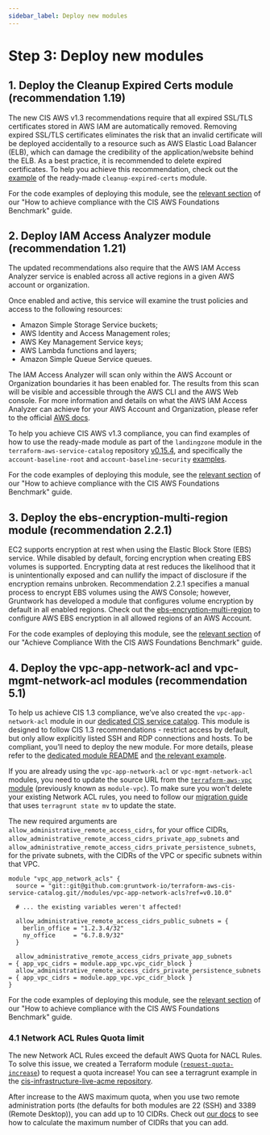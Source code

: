 ```yaml
---
sidebar_label: Deploy new modules
---
```


# Step 3: Deploy new modules

## 1. Deploy the Cleanup Expired Certs module (recommendation 1.19)

The new CIS AWS v1.3 recommendations require that all expired SSL/TLS certificates stored in AWS IAM are automatically removed. Removing expired SSL/TLS certificates eliminates the risk that an invalid certificate will be deployed
accidentally to a resource such as AWS Elastic Load Balancer (ELB), which can damage the credibility of the application/website behind the ELB. As a best practice, it is recommended to delete expired certificates. To help you
achieve this recommendation, check out the [example](https://github.com/gruntwork-io/terraform-aws-cis-service-catalog/tree/v0.10.0/examples/cleanup-expired-certs/terraform) of the ready-made `cleanup-expired-certs` module.

For the code examples of deploying this module, see the
[relevant section](../../../../build-it-yourself/achieve-compliance/production-grade-design/identity-and-access-management.md#cleanup-expired-ssl-tls-certificates)
of our "How to achieve compliance with the CIS AWS Foundations Benchmark" guide.

## 2. Deploy IAM Access Analyzer module (recommendation 1.21)

The updated recommendations also require that the AWS IAM Access Analyzer service is enabled across all active regions in a given AWS account or organization.

Once enabled and active, this service will examine the trust policies and access to the following resources:

- Amazon Simple Storage Service buckets;
- AWS Identity and Access Management roles;
- AWS Key Management Service keys;
- AWS Lambda functions and layers;
- Amazon Simple Queue Service queues.

The IAM Access Analyzer will scan only within the AWS Account or Organization boundaries it has been enabled for. The results from this scan will be visible and accessible through the AWS CLI and the AWS Web console. For more information and details on what the AWS IAM Access Analyzer can achieve for your AWS Account and Organization, please refer to the official [AWS docs](https://docs.aws.amazon.com/IAM/latest/UserGuide/what-is-access-analyzer.html).

To help you achieve CIS AWS v1.3 compliance, you can find examples of how to use the ready-made module as part of the `landingzone` module in the `terraform-aws-service-catalog` repository [v0.15.4](https://github.com/gruntwork-io/terraform-aws-service-catalog/releases/tag/v0.15.4), and specifically the `account-baseline-root` and `account-baseline-security` [examples](https://github.com/gruntwork-io/terraform-aws-service-catalog/tree/v0.15.4/examples/for-learning-and-testing/landingzone).

For the code examples of deploying this module, see the
[relevant section](../../../../build-it-yourself/achieve-compliance/production-grade-design/identity-and-access-management.md#iam-access-analyzer)
of our "How to achieve compliance with the CIS AWS Foundations Benchmark" guide.

## 3. Deploy the ebs-encryption-multi-region module (recommendation 2.2.1)

EC2 supports encryption at rest when using the Elastic Block Store (EBS) service. While disabled by default, forcing encryption when creating EBS volumes is supported. Encrypting data at rest reduces the likelihood that it is
unintentionally exposed and can nullify the impact of disclosure if the encryption remains unbroken. Recommendation 2.2.1 specifies a manual process to encrypt EBS volumes using the AWS Console; however, Gruntwork has developed
a module that configures volume encryption by default in all enabled regions. Check out the [ebs-encryption-multi-region](https://github.com/gruntwork-io/terraform-aws-security/tree/master/modules/ebs-encryption-multi-region) to
configure AWS EBS encryption in all allowed regions of an AWS Account.

For the code examples of deploying this module, see the
[relevant section](../../../../build-it-yourself/achieve-compliance/production-grade-design/storage.md#configure-ebs-encryption)
of our "Achieve Compliance With the CIS AWS Foundations Benchmark" guide.

## 4. Deploy the vpc-app-network-acl and vpc-mgmt-network-acl modules (recommendation 5.1)

To help us achieve CIS 1.3 compliance, we’ve also created the `vpc-app-network-acl` module in our [dedicated CIS service catalog](https://github.com/gruntwork-io/terraform-aws-cis-service-catalog/tree/v0.10.0/modules/vpc-app-network-acls). This module is designed to follow CIS 1.3 recommendations - restrict access by default, but only allow explicitly listed SSH and RDP connections and hosts. To be compliant, you’ll need to deploy the new module. For more details, please refer to the [dedicated module README](https://github.com/gruntwork-io/terraform-aws-cis-service-catalog/blob/v0.10.0/modules/vpc-app-network-acls/README.md) and [the relevant example](https://github.com/gruntwork-io/terraform-aws-cis-service-catalog/tree/v0.10.0/examples/vpc-network-acls).

If you are already using the `vpc-app-network-acl` or `vpc-mgmt-network-acl` modules, you need to update the
source URL from the [`terraform-aws-vpc` module](https://github.com/gruntwork-io/terraform-aws-vpc) (previously known
as `module-vpc`). To make sure you won’t delete your existing Network ACL rules, you need to follow our [migration guide](https://github.com/gruntwork-io/cis-infrastructure-modules-acme/blob/master/networking/vpc-app/migration-guides/migrating_to_cis_v13.md) that uses `terragrunt state mv` to update the state.

The new required arguments are `allow_administrative_remote_access_cidrs`, for your office CIDRs, `allow_administrative_remote_access_cidrs_private_app_subnets` and `allow_administrative_remote_access_cidrs_private_persistence_subnets`, for the private subnets, with the CIDRs of the VPC or specific subnets within that VPC.

```hcl
module "vpc_app_network_acls" {
  source = "git::git@github.com:gruntwork-io/terraform-aws-cis-service-catalog.git//modules/vpc-app-network-acls?ref=v0.10.0"

  # ... the existing variables weren't affected!

  allow_administrative_remote_access_cidrs_public_subnets = {
    berlin_office = "1.2.3.4/32"
    ny_office     = "6.7.8.9/32"
  }

  allow_administrative_remote_access_cidrs_private_app_subnets         = { app_vpc_cidrs = module.app_vpc.vpc_cidr_block }
  allow_administrative_remote_access_cidrs_private_persistence_subnets = { app_vpc_cidrs = module.app_vpc.vpc_cidr_block }
}
```

For the code examples of deploying this module, see the
[relevant section](../../../../build-it-yourself/achieve-compliance/production-grade-design/networking.md)
of our "How to achieve compliance with the CIS AWS Foundations Benchmark" guide.

### 4.1 Network ACL Rules Quota limit

The new Network ACL Rules exceed the default AWS Quota for NACL Rules. To solve this issue, we created a Terraform module
([`request-quota-increase`](https://github.com/gruntwork-io/terraform-aws-utilities/tree/master/modules/request-quota-increase))
to request a quota increase! You can see a terragrunt example in the [cis-infrastructure-live-acme repository](https://github.com/gruntwork-io/cis-infrastructure-live-acme/tree/master/prod/_global/request-quota-increase).

After increase to the AWS maximum quota, when you use two remote administration ports (the defaults for both modules
are 22 (SSH) and 3389 (Remote Desktop)), you can add up to 10 CIDRs. Check out
[our
docs](https://github.com/gruntwork-io/terraform-aws-cis-service-catalog/tree/v0.10.0/modules/vpc-app-network-acls#calculating-nacl-rules-limits) to see how to calculate the maximum number of CIDRs that you can add.


<!-- ##DOCS-SOURCER-START
{"sourcePlugin":"local-copier","hash":"6270eb0777685afb4bf98586be2e994f"}
##DOCS-SOURCER-END -->
